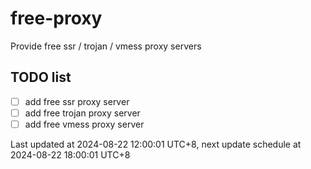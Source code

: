
# free-proxy
Provide free ssr / trojan / vmess proxy servers


## TODO list
- [ ] add free ssr proxy server
- [ ] add free trojan proxy server
- [ ] add free vmess proxy server

Last updated at 2024-08-22 12:00:01 UTC+8, next update schedule at 2024-08-22 18:00:01 UTC+8

